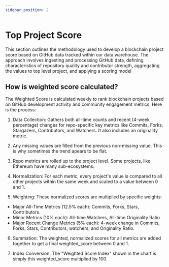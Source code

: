 ```yaml
---
sidebar_position: 2
---
```


# Top Project Score

This section outlines the methodology used to develop a blockchain project score based on GitHub data tracked within our data warehouse. The approach involves ingesting and processing GitHub data, defining characteristics of repository quality and contributor strength, aggregating the values to top level project, and applying a scoring model

## How is weighted score calculated?

The Weighted Score is calculated weekly to rank blockchain projects based on GitHub development activity and community engagement metrics. Here is the process:

1. Data Collection: Gathers both all-time counts and recent (4-week percentage) changes for repo-specific key metrics like Commits, Forks, Stargazers, Contributors, and Watchers. It also includes an originality metric.

2. Any missing values are filled from the previous non-missing value. This is why sometimes the trend apears to be flat.

3. Repo metrics are rolled up to the project level. Some projects, like Ethereum have many sub-ecosystems.

4. Normalization: For each metric, every project's value is compared to all other projects within the same week and scaled to a value between 0 and 1.

5. Weighting: These normalized scores are multiplied by specific weights:

- Major All-Time Metrics (12.5% each): Commits, Forks, Stars, Contributors.
- Minor Metrics (10% each): All-time Watchers, All-time Originality Ratio
- Major Recent Change Metrics (5% each): 4-week change in Commits, Forks, Stars, Contributors, watchers, and Originality Ratio.
6. Summation: The weighted, normalized scores for all metrics are added together to get a final weighted_score between 0 and 1.

7. Index Conversion: The "Weighted Score Index" shown in the chart is simply this weighted_score multiplied by 100.